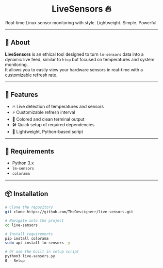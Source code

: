 <h1 align="center">LiveSensors 🔥</h1>
<p align="center">
  Real-time Linux sensor monitoring with style. Lightweight. Simple. Powerful.
</p>

---

## 📖 About

**LiveSensors** is an ethical tool designed to turn `lm-sensors` data into a dynamic live feed, similar to `htop` but focused on temperatures and system monitoring.  
It allows you to easily view your hardware sensors in real-time with a customizable refresh rate.

---

## 🚀 Features

- 🔥 Live detection of temperatures and sensors
- ⚡ Customizable refresh interval
- 🎨 Colored and clean terminal output
- 🛠️ Quick setup of required dependencies
- 🐍 Lightweight, Python-based script

---

## 🧩 Requirements

- Python 3.x
- `lm-sensors`
- `colorama`

---

## 📦 Installation

```bash
# Clone the repository
git clone https://github.com/TheDesiignerr/live-sensors.git

# Navigate into the project
cd live-sensors

# Install requirements
pip install colorama
sudo apt install lm-sensors -y

# Or use the built in setup script
python3 live-sensors.py
0 - Setup
